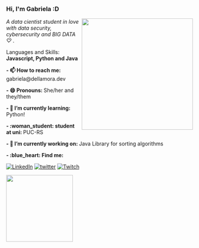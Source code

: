 ### Hi, I'm Gabriela :D
<img align='right' src="https://www.pngfind.com/pngs/b/381-3815134_kawaii-anime-png.png" width="300">
<p><em> A data cientist student in love with data security, cybersecurity and BIG DATA 	♡ . </a>
 </em></p>
 
<p align="left">
 Languages and Skills: <strong>Javascript, Python and Java </strong>
 <p align="left"> <strong>- 📫 How to reach me: </strong> gabriela@dellamora.dev
</p>
<p align="left"> <strong> - 😄 Pronouns: </strong> She/her and they/them
 </p>
 <p align="left"> <strong> - 🖖 I’m currently learning: </strong> Python!
 </p>
 <p align="left"> <strong> - 	:woman_student: student at uni:  </strong> PUC-RS
 </p>
  <p align="left"> <strong> - 👀 I’m currently working on: </strong> Java Library for sorting algorithms
 </p>

<p align="left">
 <strong> - :blue_heart: Find me: </strong>
</p>


[![LinkedIn](https://img.shields.io/badge/LinkedIn-0077B5?style=for-the-badge&logo=linkedin&logoColor=white)](https://www.linkedin.com/in/gabriela-dellamora/)
[![twitter](https://img.shields.io/badge/twitter-1DA1F2?style=for-the-badge&logo=twitter&logoColor=white)](https://twitter.com/MarnieGrenat)
[![Twitch](https://img.shields.io/badge/Twitch-9146FF?style=for-the-badge&logo=twitch&logoColor=white)](https://www.twitch.tv/MarnieGrenat)

<div>
  <a href="https://github.com/MarnieGrenat"> <img height="180em" src="https://github-readme-stats.vercel.app/api?username=marniegrenat&show_icons=true&theme=tokyonight&include_all_commits=true&count_private=true"/>

<!--
things I can put in the future on my profile:
- 🔭 I’m currently working on ...
- 🌱 I’m currently learning ...
- 👯 I’m looking to collaborate on ...
- 🤔 I’m looking for help with ...
- 💬 Ask me about ...
- 📫 How to reach me: ...
- 😄 Pronouns: ...
- ⚡ Fun fact: ...
-->
